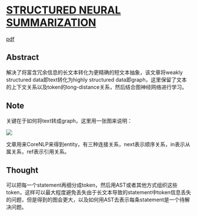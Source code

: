 # [STRUCTURED NEURAL SUMMARIZATION](https://arxiv.org/pdf/1811.01824.pdf)

[pdf](http://www0.cs.ucl.ac.uk/staff/j.krinke/publications/fse14.pdf)

## Abstract

解决了将富含冗余信息的长文本转化为更精确的短文本抽象，该文章将weakly structured data即text转化为highly structured data即graph，这里保留了文本的上下文关系以及token的long-distance关系，然后结合图神经网络进行学习。

## Note

关键在于如何将text转成graph，这里用一张图来说明：

![](https://i.loli.net/2019/09/25/KAFojNnIVTtCarL.png)


文章用来CoreNLP来得到entity，有三种连接关系，next表示顺序关系，in表示从属关系，ref表示引用关系。

## Thought

可以把每一个statement再细分成token，然后用AST或者其他方式组织这些token，这样可以最大程度避免丢失由于长文本导致的statement中token信息丢失的问题，但是得到的图会更大，以及如何用AST去表示每条statement是一个待解决问题。